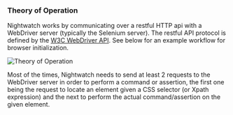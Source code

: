 ### Theory of Operation

Nightwatch works by communicating over a restful HTTP api with a WebDriver server (typically the Selenium server). The restful API protocol is defined by the [W3C WebDriver API](https://www.w3.org/TR/webdriver/). See below for an example workflow for browser initialization.

![Theory of Operation](http://nightwatchjs.org/img/operation.png)

Most of the times, Nightwatch needs to send at least 2 requests to the WebDriver server in order to perform a command or assertion, the first one being the request to locate an element given a CSS selector (or Xpath expression) and the next to perform the actual command/assertion on the given element.
